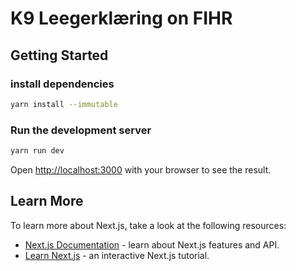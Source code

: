 # K9 Leegerklæring on FIHR

## Getting Started

### install dependencies
```bash
yarn install --immutable
 ```
### Run the development server
```bash
yarn run dev
```

Open [http://localhost:3000](http://localhost:3000) with your browser to see the result.



## Learn More

To learn more about Next.js, take a look at the following resources:

- [Next.js Documentation](https://nextjs.org/docs) - learn about Next.js features and API.
- [Learn Next.js](https://nextjs.org/learn) - an interactive Next.js tutorial.
